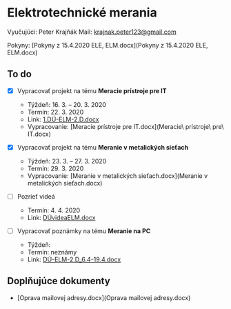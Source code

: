 # Elektrotechnické merania

Vyučujúci: Peter Krajňák
Mail: krajnak.peter123@gmail.com

Pokyny: [Pokyny z 15.4.2020 ELE, ELM.docx](Pokyny z 15.4.2020 ELE, ELM.docx)

## To do

- [x] Vypracovať projekt na tému **Meracie prístroje pre IT**
  - Týždeň: 16. 3. – 20. 3. 2020
  - Termín: 22. 3. 2020
  - Link: [1.DÚ-ELM-2.D.docx](1.DÚ-ELM-2.D.docx)
  - Vypracovanie: [Meracie prístroje pre IT.docx](Meracie\ prístroje\ pre\ IT.docx)
- [x] Vypracovať projekt na tému **Meranie v metalických sieťach**
  - Týždeň: 23. 3. – 27. 3. 2020
  - Termín: 29. 3. 2020
  - Vypracovanie: [Meranie v metalických sieťach.docx](Meranie v metalických sieťach.docx)

- [ ] Pozrieť videá 
  - Termín: 4. 4. 2020
  - Link: [DÚvideaELM.docx](DÚvideaELM.docx)

- [ ] Vypracovať poznámky na tému **Meranie na PC**
  - Týždeň: 
  - Termín: neznámy
  - Link: [DÚ-ELM-2.D_6.4-19.4.docx](DÚ-ELM-2.D_6.4-19.4.docx)

## Doplňujúce dokumenty

- [Oprava mailovej adresy.docx](Oprava mailovej adresy.docx)

